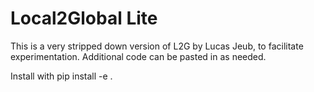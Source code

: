 # Local2Global Lite

This is a very stripped down version of L2G by Lucas Jeub, to facilitate experimentation. Additional code can be pasted in as needed.

Install with pip install -e .